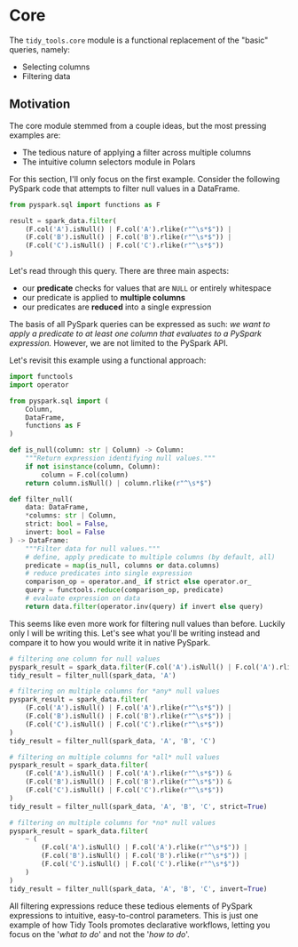 # Core

The `tidy_tools.core` module is a functional replacement of the "basic" queries, namely:

- Selecting columns
- Filtering data

## Motivation

The core module stemmed from a couple ideas, but the most pressing examples are:

- The tedious nature of applying a filter across multiple columns
- The intuitive column selectors module in Polars

For this section, I'll only focus on the first example. Consider the following PySpark
code that attempts to filter null values in a DataFrame.

```python
from pyspark.sql import functions as F

result = spark_data.filter(
    (F.col('A').isNull() | F.col('A').rlike(r"^\s*$")) |
    (F.col('B').isNull() | F.col('B').rlike(r"^\s*$")) |
    (F.col('C').isNull() | F.col('C').rlike(r"^\s*$"))
)
```

Let's read through this query. There are three main aspects:

- our **predicate** checks for values that are `NULL` or entirely whitespace
- our predicate is applied to **multiple columns**
- our predicates are **reduced** into a single expression

The basis of all PySpark queries can be expressed as such: *we want to apply a
predicate to at least one column that evaluates to a PySpark expression.* However,
we are not limited to the PySpark API.

Let's revisit this example using a functional approach:

```python
import functools
import operator

from pyspark.sql import (
    Column,
    DataFrame,
    functions as F
)

def is_null(column: str | Column) -> Column:
    """Return expression identifying null values."""
    if not isinstance(column, Column):
        column = F.col(column)
    return column.isNull() | column.rlike(r"^\s*$")

def filter_null(
    data: DataFrame,
    *columns: str | Column,
    strict: bool = False,
    invert: bool = False
) -> DataFrame:
    """Filter data for null values."""
    # define, apply predicate to multiple columns (by default, all)
    predicate = map(is_null, columns or data.columns)
    # reduce predicates into single expression
    comparison_op = operator.and_ if strict else operator.or_
    query = functools.reduce(comparison_op, predicate)
    # evaluate expression on data
    return data.filter(operator.inv(query) if invert else query)
```

This seems like even more work for filtering null values than before. Luckily only
I will be writing this. Let's see what you'll be writing instead and compare it to
how you would write it in native PySpark.

```python
# filtering one column for null values
pyspark_result = spark_data.filter(F.col('A').isNull() | F.col('A').rlike(r"^\s*$"))
tidy_result = filter_null(spark_data, 'A')

# filtering on multiple columns for *any* null values
pyspark_result = spark_data.filter(
    (F.col('A').isNull() | F.col('A').rlike(r"^\s*$")) |
    (F.col('B').isNull() | F.col('B').rlike(r"^\s*$")) |
    (F.col('C').isNull() | F.col('C').rlike(r"^\s*$"))
)
tidy_result = filter_null(spark_data, 'A', 'B', 'C')

# filtering on multiple columns for *all* null values
pyspark_result = spark_data.filter(
    (F.col('A').isNull() | F.col('A').rlike(r"^\s*$")) &
    (F.col('B').isNull() | F.col('B').rlike(r"^\s*$")) &
    (F.col('C').isNull() | F.col('C').rlike(r"^\s*$"))
)
tidy_result = filter_null(spark_data, 'A', 'B', 'C', strict=True)

# filtering on multiple columns for *no* null values
pyspark_result = spark_data.filter(
    ~ (
        (F.col('A').isNull() | F.col('A').rlike(r"^\s*$")) |
        (F.col('B').isNull() | F.col('B').rlike(r"^\s*$")) |
        (F.col('C').isNull() | F.col('C').rlike(r"^\s*$"))
    )
)
tidy_result = filter_null(spark_data, 'A', 'B', 'C', invert=True)
```

All filtering expressions reduce these tedious elements of PySpark expressions
to intuitive, easy-to-control parameters. This is just one example of how Tidy
Tools promotes declarative workflows, letting you focus on the '*what to do*' and not
the '*how to do*'.
